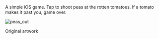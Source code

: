 A simple iOS game. Tap to shoot peas at the rotten tomatoes.  If a tomato makes it past you, game over.

![peas_out](https://cloud.githubusercontent.com/assets/12720744/17677235/bb2bb19a-62e6-11e6-8b3d-ac7d95ac4d14.gif)

Original artwork
